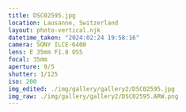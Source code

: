 ```yaml
---
title: DSC02595.jpg
location: Lausanne, Switzerland
layout: photo-vertical.njk
datetime_taken: "2024:02:24 19:58:16"
camera: SONY ILCE-6400
lens: E 35mm F1.8 OSS
focal: 35mm
aperture: 9/5
shutter: 1/125
iso: 200
img_edited: ./img/gallery/gallery2/DSC02595.jpg
img_raw: ./img/gallery/gallery2/DSC02595.ARW.png
---
```

